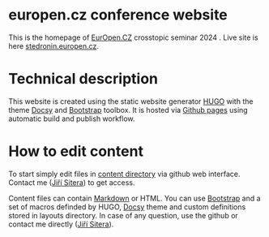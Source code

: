 # europen.cz conference website
This is the homepage of [EurOpen.CZ](https://www.europen.cz/) crosstopic seminar 2024 . Live site is here [stedronin.europen.cz](https://stedronin.europen.cz/).

# Technical description
This website is created using the static website generator [HUGO](https://gohugo.io) with the theme [Docsy](https://www.docsy.dev/) and [Bootstrap](https://getbootstrap.com/) toolbox. It is hosted via [Github pages](https://pages.github.com/) using automatic build and publish workflow.

# How to edit content
To start simply edit files in [content directory](https://github.com/europen-cz/stedronin/tree/master/content) via github web interface. Contact me ([Jiří Sitera](https://siterovi.cz/jiri/)) to get access.

Content files can contain [Markdown](https://www.markdownguide.org/tools/hugo/) or HTML. You can use [Bootstrap](https://getbootstrap.com/) and a set of macros definded by HUGO, [Docsy](https://www.docsy.dev/) theme and custom definitions stored in layouts directory. In case of any question, use the github or contact me directly ([Jiří Sitera](https://siterovi.cz/jiri/)).
